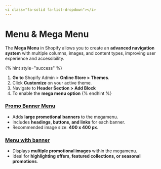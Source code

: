```yaml
---
<i class="fa-solid fa-list-dropdown"></i>
---
```


# Menu & Mega Menu

The **Mega Menu** in Shopify allows you to create an **advanced navigation system** with multiple columns, images, and content types, improving user experience and accessibility.

{% hint style="success" %}
1. **Go to** Shopify Admin > **Online Store > Themes**.
2. Click **Customize** on your active theme.
3. Navigate to **Header Section > Add Block**
4. To enable the **mega menu option**
{% endhint %}

### [**Promo Banner Menu**](promo-banner.md) <a href="#promo-banner-menu" id="promo-banner-menu"></a>

* Adds **large promotional banners** to the megamenu.
* Includes **headings, buttons, and links** for each banner.
* Recommended image size: **400 x 400 px**.

### [Menu with banner](menu-with-banner.md)

* Displays **multiple promotional images** within the megamenu.
* Ideal for **highlighting offers, featured collections, or seasonal promotions**.

